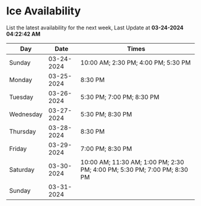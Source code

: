 # Ice Availability

List the latest availability for the next week, Last Update at **03-24-2024 04:22:42 AM**

| Day         | Date        | Times       |
| ----------- | ----------- | ----------- |
|Sunday|03-24-2024|10:00 AM; 2:30 PM; 4:00 PM; 5:30 PM|
|Monday|03-25-2024|8:30 PM|
|Tuesday|03-26-2024|5:30 PM; 7:00 PM; 8:30 PM|
|Wednesday|03-27-2024|5:30 PM; 8:30 PM|
|Thursday|03-28-2024|8:30 PM|
|Friday|03-29-2024|7:00 PM; 8:30 PM|
|Saturday|03-30-2024|10:00 AM; 11:30 AM; 1:00 PM; 2:30 PM; 4:00 PM; 5:30 PM; 7:00 PM; 8:30 PM|
|Sunday|03-31-2024||
